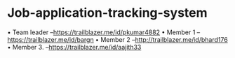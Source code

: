 # Job-application-tracking-system
• Team leader –https://trailblazer.me/id/pkumar4882
• Member 1 –https://trailblazer.me/id/bargn
• Member 2 –http://trailblazer.me/id/bhard176
• Member 3. –https://trailblazer.me/id/aajith33
